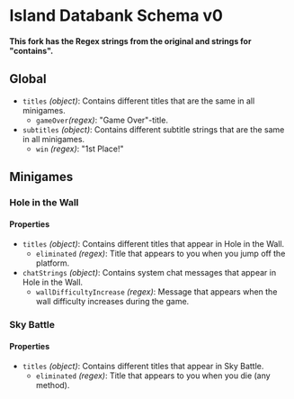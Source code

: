 # Island Databank Schema v0
#### This fork has the Regex strings from the original and strings for "contains".
## Global
* `titles` *(object)*: Contains different titles that are the same in all minigames.
	* `gameOver`*(regex)*: "Game Over"-title.
* `subtitles` *(object)*: Contains different subtitle strings that are the same in all minigames.
	* `win` *(regex)*: "1st Place!"
## Minigames
### Hole in the Wall
#### Properties
* `titles` *(object)*: Contains different titles that appear in Hole in the Wall.
	* `eliminated` *(regex)*: Title that appears to you when you jump off the platform.
* `chatStrings` *(object)*: Contains system chat messages that appear in Hole in the Wall.
	* `wallDifficultyIncrease` *(regex)*: Message that appears when the wall difficulty increases during the game.
### Sky Battle
#### Properties
* `titles` *(object)*: Contains different titles that appear in Sky Battle.
	* `eliminated` *(regex)*: Title that appears to you when you die (any method).
